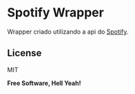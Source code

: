 # Spotify Wrapper

Wrapper criado utilizando a api do [Spotify](https://developer.spotify.com/documentation/web-api/quick-start/).


License
----

MIT


**Free Software, Hell Yeah!**

